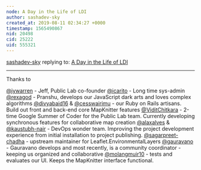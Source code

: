 ```yaml
---
node: A Day in the Life of LDI
author: sashadev-sky
created_at: 2019-08-11 02:34:27 +0000
timestamp: 1565490867
nid: 20498
cid: 25222
uid: 555321
---
```




[sashadev-sky](../profile/sashadev-sky) replying to: [A Day in the Life of LDI](../notes/sashadev-sky/08-11-2019/a-day-in-the-life-of-ldi)

----
Thanks to

[@jywarren](/profile/jywarren) - Jeff, Public Lab co-founder
[@icarito](/profile/icarito) - Long time sys-admin
[@rexagod](/profile/rexagod) - Pranshu, develops our JavaScript dark arts and loves complex algorithms
[@divyabaid16](/profile/divyabaid16) & [@cesswairimu](/profile/cesswairimu) - our Ruby on Rails artisans. Build out front and back-end core MapKnitter features
[@ViditChitkara](/profile/ViditChitkara) - 2-time Google Summer of Coder for the Public Lab team. Currently developing synchronous features for collaborative map creation
[@alaxalves](/profile/alaxalves) & [@kaustubh-nair](/profile/kaustubh-nair) - DevOps wonder team. Improving the project development experience from initial installation to project publishing.
[@sagarpreet-chadha](/profile/sagarpreet-chadha) - upstream maintainer for Leaflet.EnvironmentalLayers
[@gauravano](/profile/gauravano) - Gauravano develops and most recently, is a community coordinator - keeping us organized and collaborative
[@molangmuir10](/profile/molangmuir10) - tests and evaluates our UI. Keeps the MapKnitter interface functional.